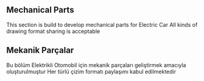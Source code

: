 ## Mechanical Parts
This section is build to develop mechanical parts for Electric Car
All kinds of drawing format sharing is acceptable

## Mekanik Parçalar
Bu bölüm Elektrikli Otomobil için mekanik parçaları geliştirmek amacıyla oluşturulmuştur
Her türlü çizim formatı paylaşımı kabul edilmektedir
